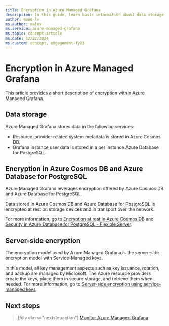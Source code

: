 ```yaml
---
title: Encryption in Azure Managed Grafana
description: In this guide, learn basic information about data storage and encryption within Azure Managed Grafana.
author: maud-lv
ms.author: malev
ms.service: azure-managed-grafana
ms.topic: concept-article
ms.date: 12/22/2024
ms.custom: concept, engagement-fy23
---
```


# Encryption in Azure Managed Grafana

This article provides a short description of encryption within Azure Managed Grafana.

## Data storage

 Azure Managed Grafana stores data in the following services:

- Resource-provider related system metadata is stored in Azure Cosmos DB.
- Grafana instance user data is stored in a per instance Azure Database for PostgreSQL.

## Encryption in Azure Cosmos DB and Azure Database for PostgreSQL

Azure Managed Grafana leverages encryption offered by Azure Cosmos DB and Azure Database for PostgreSQL.

Data stored in Azure Cosmos DB and Azure Database for PostgreSQL is encrypted at rest on storage devices and in transport over the network.

For more information, go to [Encryption at rest in Azure Cosmos DB](/azure/cosmos-db/database-encryption-at-rest) and [Security in Azure Database for PostgreSQL - Flexible Server](/azure/postgresql/flexible-server/concepts-security).

## Server-side encryption

The encryption model used by Azure Managed Grafana is the server-side encryption model with Service-Managed keys.

In this model, all key management aspects such as key issuance, rotation, and backup are managed by Microsoft. The Azure resource providers create the keys, place them in secure storage, and retrieve them when needed. For more information, go to [Server-side encryption using service-managed keys](../security/fundamentals/encryption-models.md#server-side-encryption-using-service-managed-keys).

## Next steps

> [!div class="nextstepaction"]
> [Monitor Azure Managed Grafana](how-to-monitor-managed-grafana-workspace.md)
